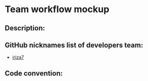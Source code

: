# Team workflow mockup

## Description:

## GitHub nicknames list of developers team:
* [iriza7](https://github.com/iriza7)

## Code convention:
